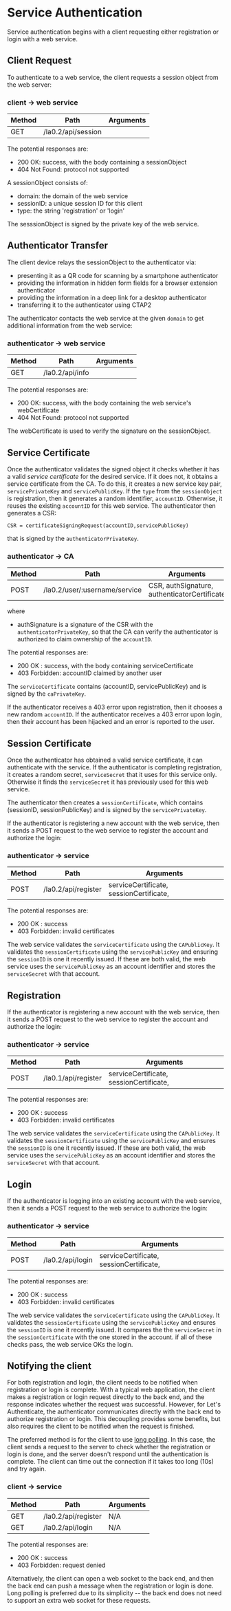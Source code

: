# Service Authentication

Service authentication begins with a client requesting either registration or
login with a web service.

## Client Request

To authenticate to a web service, the client requests a session object from the
web server:

### client -> web service

| Method | Path               | Arguments |
| ------ | ------------------ | --------- |
| GET    | /la0.2/api/session |           |

The potential responses are:

- 200 OK: success, with the body containing a sessionObject
- 404 Not Found: protocol not supported

A sessionObject consists of:

- domain: the domain of the web service
- sessionID: a unique session ID for this client
- type: the string 'registration' or 'login'

The sesssionObject is signed by the private key of the web service.

## Authenticator Transfer

The client device relays the sessionObject to the authenticator via:

- presenting it as a QR code for scanning by a smartphone authenticator
- providing the information in hidden form fields for a browser extension
  authenticator
- providing the information in a deep link for a desktop authenticator
- transferring it to the authenticator using CTAP2

The authenticator contacts the web service at the given `domain` to get
additional information from the web service:

### authenticator -> web service

| Method | Path            | Arguments |
| ------ | --------------- | --------- |
| GET    | /la0.2/api/info |           |

The potential responses are:

- 200 OK: success, with the body containing the web service's webCertificate
- 404 Not Found: protocol not supported

The webCertificate is used to verify the signature on the sessionObject.

## Service Certificate

Once the authenticator validates the signed object it checks whether it has a
valid _service certificate_ for the desired service. If it does not, it obtains
a service certificate from the CA. To do this, it creates a new service key
pair, `servicePrivateKey` and `servicePublicKey`. If the `type` from the
`sessionObject` is registration, then it generates a random identifier,
`accountID`. Otherwise, it reuses the existing `accountID` for this web service.
The authenticator then generates a CSR:

```
CSR = certificateSigningRequest(accountID,servicePublicKey)
```

that is signed by the `authenticatorPrivateKey`.

### authenticator -> CA

| Method | Path                          | Arguments                                    |
| ------ | ----------------------------- | -------------------------------------------- |
| POST   | /la0.2/user/:username/service | CSR, authSignature, authenticatorCertificate |

where

- authSignature is a signature of the CSR with the `authenticatorPrivateKey`, so
  that the CA can verify the authenticator is authorized to claim ownership of
  the `accountID`.

The potential responses are:

- 200 OK : success, with the body containing serviceCertificate
- 403 Forbidden: accountID claimed by another user

The `serviceCertificate` contains (accountID, servicePublicKey) and is signed by
the `caPrivateKey`.

If the authenticator receives a 403 error upon registration, then it chooses a
new random `accountID`. If the authenticator receives a 403 error upon login,
then their account has been hijacked and an error is reported to the user.

## Session Certificate

Once the authenticator has obtained a valid service certificate, it can
authenticate with the service. If the authenticator is completing registration,
it creates a random secret, `serviceSecret` that it uses for this service only.
Otherwise it finds the `serviceSecret` it has previously used for this web
service.

The authenticator then creates a `sessionCertificate`, which contains
(sessionID, sessionPublicKey) and is signed by the `servicePrivateKey`.

If the authenticator is registering a new account with the web service, then it
sends a POST request to the web service to register the account and authorize
the login:

### authenticator -> service

| Method | Path                | Arguments                               |
| ------ | ------------------- | --------------------------------------- |
| POST   | /la0.2/api/register | serviceCertificate, sessionCertificate, |

The potential responses are:

- 200 OK : success
- 403 Forbidden: invalid certificates

The web service validates the `serviceCertificate` using the `CAPublicKey`. It
validates the `sessionCertificate` using the `servicePublicKey` and ensuring the
`sessionID` is one it recently issued. If these are both valid, the web service
uses the `servicePublicKey` as an account identifier and stores the
`serviceSecret` with that account.

## Registration

If the authenticator is registering a new account with the web service, then it
sends a POST request to the web service to register the account and authorize
the login:

### authenticator -> service

| Method | Path                | Arguments                               |
| ------ | ------------------- | --------------------------------------- |
| POST   | /la0.1/api/register | serviceCertificate, sessionCertificate, |

The potential responses are:

- 200 OK : success
- 403 Forbidden: invalid certificates

The web service validates the `serviceCertificate` using the `CAPublicKey`. It
validates the `sessionCertificate` using the `servicePublicKey` and ensures the
`sessionID` is one it recently issued. If these are both valid, the web service
uses the `servicePublicKey` as an account identifier and stores the
`serviceSecret` with that account.

## Login

If the authenticator is logging into an existing account with the web service,
then it sends a POST request to the web service to authorize the login:

### authenticator -> service

| Method | Path             | Arguments                               |
| ------ | ---------------- | --------------------------------------- |
| POST   | /la0.2/api/login | serviceCertificate, sessionCertificate, |

The potential responses are:

- 200 OK : success
- 403 Forbidden: invalid certificates

The web service validates the `serviceCertificate` using the `CAPublicKey`. It
validates the `sessionCertificate` using the `servicePublicKey` and ensures the
`sessionID` is one it recently issued. It compares the the `serviceSecret` in
the `sessionCertificate` with the one stored in the account. if all of these
checks pass, the web service OKs the login.

## Notifying the client

For both registration and login, the client needs to be notified when
registration or login is complete. With a typical web application, the client
makes a registration or login request directly to the back end, and the response
indicates whether the request was successful. However, for Let's Authenticate,
the authenticator communicates directly with the back end to authorize
registration or login. This decoupling provides some benefits, but also requires
the client to be notified when the request is finished.

The preferred method is for the client to use
[long polling](https://nexocode.com/blog/posts/websockets-friend-or-foe/#:~:text=It%20is%20worth%20to%20mention,by%20a%20reliable%20messaging%20system).
In this case, the client sends a request to the server to check whether the
registration or login is done, and the server doesn't respond until the
authentication is complete. The client can time out the connection if it takes
too long (10s) and try again.

### client -> service

| Method | Path                | Arguments |
| ------ | ------------------- | --------- |
| GET    | /la0.2/api/register | N/A       |
| GET    | /la0.2/api/login    | N/A       |

The potential responses are:

- 200 OK : success
- 403 Forbidden: request denied

Alternatively, the client can open a web socket to the back end, and then the
back end can push a message when the registration or login is done. Long polling
is preferred due to its simplicity -- the back end does not need to support an
extra web socket for these requests.
